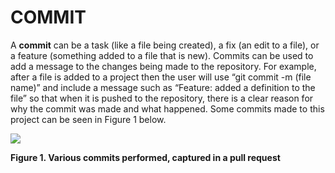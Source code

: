# COMMIT

A  **commit** can be a task (like a file being created), a fix (an edit to a file), or a feature (something added to a file that is new). Commits can be used to add a message to the changes being made to the repository. For example, after a file is added to a project then the user will use “git commit -m (file name)” and include a message such as “Feature: added a definition to the file” so that when it is pushed to the repository, there is a clear reason for why the commit was made and what happened. Some commits made to this project can be seen in Figure 1 below.

![](/MiniProject1/images/images/GitCommands/commits.png)

**Figure 1. Various commits performed, captured in a pull request**